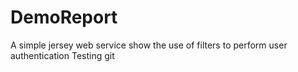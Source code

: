 DemoReport
==========

A simple jersey web service show the use of filters to perform user authentication
Testing git
